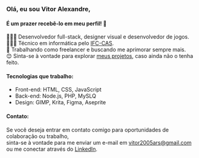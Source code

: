 ### Olá, eu sou Vitor Alexandre,

#### É um prazer recebê-lo em meu perfil! 👋

👩🏻‍💻 Desenvolvedor full-stack, designer visual e desenvolvedor de jogos.<br/>
👩🏻‍🎓 Técnico em informática pelo [IFC-CAS](https://sombrio.ifc.edu.br/).<br/>
🎨 Trabalhando como freelancer e buscando me aprimorar sempre mais.<br/>
😊 Sinta-se à vontade para explorar [meus projetos](https://github.com/VitorARS?tab=repositories), caso ainda não o tenha feito.<br/>

#### Tecnologias que trabalho:
- Front-end: HTML, CSS, JavaScript
- Back-end: Node.js, PHP, MySLQ
- Design: GIMP, Krita, Figma, Aseprite

#### Contato:
  Se você deseja entrar em contato comigo para oportunidades de colaboração ou trabalho,<br/> sinta-se à vontade para me enviar um e-mail em [vitor2005ars@gmail.com](mailto:vitor2005ars@gmail.com) ou me conectar através do [LinkedIn](link_para_o_perfil_linkedin).

